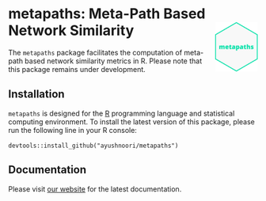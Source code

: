 # metapaths: Meta-Path Based Network Similarity <img src='man/figures/logo.png' align="right" height="100" />

The `metapaths` package facilitates the computation of meta-path based network similarity metrics in R. Please note that this package remains under development.

## Installation

`metapaths` is designed for the [R](https://www.r-project.org/) programming language and statistical computing environment. To install the latest version of this package, please run the following line in your R console:

```{r}
devtools::install_github("ayushnoori/metapaths")
```

## Documentation

Please visit [our website](https://www.ayushnoori.com/metapaths) for the latest documentation.

<!-- ## Build Documentation

The documentation for `metapaths` is built using the `roxygen2` package. To build the documentation, run:

```{r}
roxygen2::roxygenise()
```

## Build Website

The website for `metapaths` is built using the `pkgdown` package. To compile and render the website, run:

```{r}
pkgdown::build_site()
``` -->
